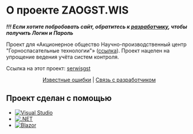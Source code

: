 # О проекте ZAOGST.WIS

_**!!! Если хотите побробовать сайт, обратитесь к [разработчику](https://t.me/Zeerck), чтобы получить Логин и Пароль**_

Проект для «Акционерное общество
Научно-производственный центр
"Горноспасательные технологии"» ([ссылка](https://zaogst.ru/)). Проект нацелен на упрощение ведения учёта систем контроля.

Ссылка на этот проект: [serwisgst](https://serwisgst.ru/)

<div align="center">
  <a href="https://github.com/ZV-Inc/ZAOGST.WIS/issues">Известные ошибки</a>
  |
  <a href="https://t.me/Zeerck">Связь с разработчиком</a>
</div>

## Проект сделан с помощью
* [![Visual Studio][visual-studio-badge]][visual-studio-url]
* [![.NET][dot-net-badge]][dot-net-url]
* [![Blazor][blazor-badge]][blazor-url]

[visual-studio-badge]: https://img.shields.io/badge/Visual_Studio-5C2D91?style=for-the-badge&logo=visual%20studio&logoColor=whit
[visual-studio-url]: https://visualstudio.microsoft.com
[dot-net-badge]: https://img.shields.io/badge/.NET-512BD4?style=for-the-badge&logo=dotnet&logoColor=white
[dot-net-url]: https://learn.microsoft.com/en-us/dotnet/welcome
[blazor-badge]: https://img.shields.io/badge/blazor-%235C2D91.svg?style=for-the-badge&logo=blazor&logoColor=white
[blazor-url]: https://learn.microsoft.com/en-us/aspnet/core/blazor
